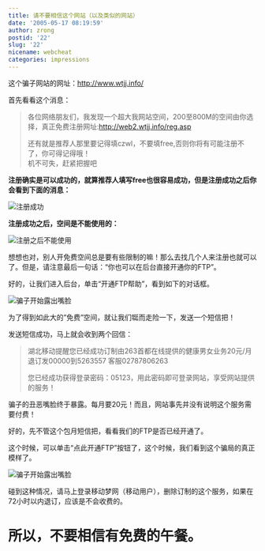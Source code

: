 ```yaml
---
title: 请不要相信这个网站（以及类似的网站）
date: '2005-05-17 08:19:59'
author: zrong
postid: '22'
slug: '22'
nicename: webcheat
categories: impressions
---
```


这个骗子网站的网址：<http://www.wtjj.info/>

首先看看这个消息：

> 各位网络朋友们，我发现一个超大我网站空间，200至800M的空间由你选择，真正免费注册网址:http://web2.wtjj.info/reg.asp  
>
> 还有就是推荐人那里要记得填czwl，不要填free,否则你将有可能注册不了，你可得记得哦！  
>  机不可失，赶紧把握吧

**注册确实是可以成功的，就算推荐人填写free也很容易成功，但是注册成功之后你会看到下面的消息：**

![注册成功](/uploads/2005/wtjj1.png)

**注册成功之后，空间是不能使用的：**

![注册之后不能使用](/uploads/2005/wtjj3.png)

想想也对，别人开免费空间总是要有些限制的嘛！那么去找几个人来注册也就可以了。但是，请注意最后一句话：“你也可以在后台直接开通你的FTP”。

好的，让我们进入后台，单击“开通FTP帮助”，看到如下的对话框。

![骗子开始露出嘴脸](/uploads/2005/wtjj5.png)

为了得到如此大的”免费”空间，就让我们铤而走险一下，发送一个短信把！

发送短信成功，马上就会收到两个回信：

> 湖北移动提醒您已经成功订制由263首都在线提供的健康男女业务20元/月
> 退订发00000到5263557 客服02787806263
>
> 您已经成功获得登录密码：05123，用此密码即可登录网站，享受网站提供的服务！

骗子的丑恶嘴脸终于暴露。每月要20元！而且，网站事先并没有说明这个服务需要付费！

好的，先不管这个包月短信把，看看我们的FTP是否已经开通了。

这个时候，可以单击“点此开通FTP”按钮了，这个时候，我们看到这个骗局的真正模样了。

![骗子开始露出嘴脸](/uploads/2005/wtjj2.png)

碰到这种情况，请马上登录移动梦网（移动用户），删除订制的这个服务，如果在72小时以内退订，应该是不会收费的。

所以，不要相信有免费的午餐。
============================
